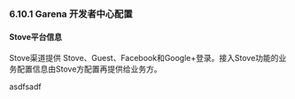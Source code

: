 ### 6.10.1 Garena 开发者中心配置

#### Stove平台信息

Stove渠道提供 Stove、Guest、Facebook和Google+登录。接入Stove功能的业务配置信息由Stove方配置再提供给业务方。    
    
asdfsadf